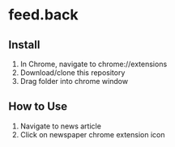 # feed.back

## Install
1. In Chrome, navigate to chrome://extensions
2. Download/clone this repository
3. Drag folder into chrome window


## How to Use
1. Navigate to news article
2. Click on newspaper chrome extension icon